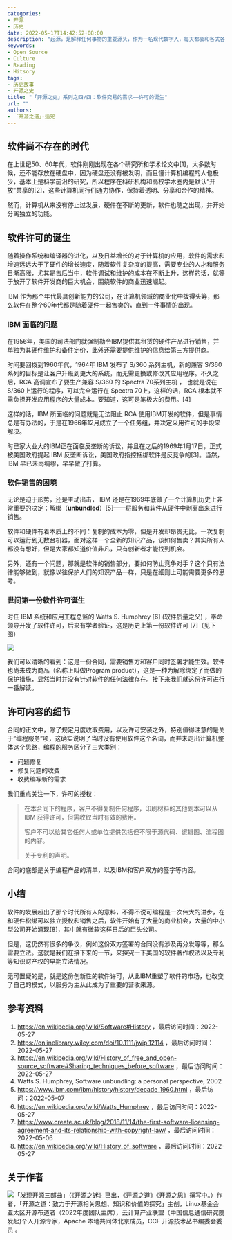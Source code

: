 ```yaml
---
categories:
- 开源
- 历史
date: 2022-05-17T14:42:52+08:00
description: "起源，是解释任何事物的重要源头，作为一名现代数字人，每天都会和各式各样的软件打交道，但是除了同意之外别无选择，那么究竟同意了什么？动不动几十万字的法律文本肯定是看不了了，但是最原始最简单的文本，我们还是应该了解一下的。"
keywords:
- Open Source
- Culture
- Reading
- Hitsory
tags:
- 历史故事
- 开源之史
title: "「开源之史」系列之四/四：软件交易的需求——许可的诞生"
url: ""
authors:
- 「开源之道」·适兕
---
```


## 软件尚不存在的时代

在上世纪50、60年代，软件刚刚出现在各个研究所和学术论文中[1]，大多数时候，还不能存放在硬盘中，因为硬盘还没有被发明，而且懂计算机编程的人也极少，基本上是科学前沿的研究，所以程序在科研机构和高校学术圈内是默认“开放”共享的[2]，这些计算机同行们通力协作，保持着透明、分享和合作的精神。

然而，计算机从来没有停止过发展，硬件在不断的更新，软件也随之出现，并开始分离独立的功能。

## 软件许可的诞生

随着操作系统和编译器的进化，以及日益增长的对于计算机的应用，软件的需求和增速远远大于了硬件的增长速度，随着软件复杂度的提高，需要专业的人才和服务日渐高涨，尤其是售后当中，软件调试和维护的成本在不断上升，这样的话，就等于放开了软件开发商的巨大机会，围绕软件的商业迅速崛起。

IBM 作为那个年代最具创新能力的公司，在计算机领域的商业化中拨得头筹，那么软件在整个60年代都是随着硬件一起售卖的，直到一件事情的出现。

### IBM 面临的问题

在1956年，美国的司法部门就强制勒令IBM提供其租赁的硬件产品进行销售，并单独为其硬件维护和备件定价，此外还需要提供维护的信息给第三方提供商。

时间要回拨到1960年代，1964年 IBM 发布了 S/360 系列主机，新的兼容 S/360 系列的目标是让客户升级到更大的系统，而无需更换或修改其应用程序。不久之后，RCA 高调宣布了要生产兼容 S/360 的 Spectra 70系列主机 ， 也就是说在 S/360上运行的程序，可以完全运行在 Spectra 70上，这样的话，RCA 根本就不需负担开发应用程序的大量成本。要知道，这可是笔极大的费用。[4]

这样的话，IBM 所面临的问题就是无法阻止 RCA 使用IBM开发的软件，但是事情总是有办法的，于是在1966年12月成立了一个任务组，并决定采用许可的手段来解决。

时已家大业大的IBM正在面临反垄断的诉讼，并且在之后的1969年1月17日，正式被美国政府提起 IBM 反垄断诉讼，美国政府指控捆绑软件是反竞争的[3]。当然，IBM 早已未雨绸缪，早早做了打算。

### 软件销售的困境

无论是迫于形势，还是主动出击， IBM 还是在1969年底做了一个计算机历史上非常重要的决定：解绑（**unbundled**）[5]——将服务和软件从硬件中剥离出来进行销售。

软件和硬件有着本质上的不同：复制的成本为零，但是开发却昂贵无比，一次复制可以运行到无数台机器，面对这样一个全新的知识产品，该如何售卖？其实所有人都没有想好，但是大家都知道价值非凡，只有创新者才能找到机会。

另外，还有一个问题，那就是软件的销售部分，要如何防止竞争对手？这个只有法律能够做到，就像以往保护人们的知识产品一样，只是在细则上可能需要更多的思考。

### 世间第一份软件许可诞生

时任 IBM 系统和应用工程总监的 Watts S. Humphrey [6] (软件质量之父) ，奉命领导开发了软件许可，后来有学者验证，这是历史上第一份软件许可 [7]（见下图）

![](https://www.create.ac.uk/wp-content/uploads/2018/11/Software-Agreement-Screen-Shot-221x300.png)

我们可以清晰的看到：这是一份合同，需要销售方和客户同时签署才能生效。软件也尚未成为商品（名称上叫做Program product），这是一种为解除绑定了而做的保护措施，显然当时并没有针对软件的任何法律存在。接下来我们就这份许可进行一番解读。

## 许可内容的细节

合同的正文中，除了规定月度收取费用，以及许可安装之外，特别值得注意的是关于“编程服务”项，这确实说明了当时没有使用软件这个名词，而并未走出计算机整体这个思路，编程的服务区分了三大类别：

* 问题修复
* 修复问题的收费
* 收费编写新的需求

我们重点关注一下，许可的授权：

> 在本合同下的程序，客户不得复制任何程序，印刷材料的其他副本可以从 IBM 获得许可，但需收取当时有效的费用。
>
> 客户不可以给其它任何人或单位提供包括但不限于源代码、逻辑图、流程图的内容。
>
> 关于专利的声明。

合同的底部是关于编程产品的清单，以及IBM和客户双方的签字等内容。

## 小结

软件的发展超出了那个时代所有人的意料，不得不说可编程是一次伟大的进步，在和硬件松绑可以独立授权和销售之后，软件开始有了大量的商业机会，大量的中小型公司开始涌现[8]，其中就有微软这样日后的巨头公司。

但是，这仍然有很多的争议，例如这份双方签署的合同没有涉及再分发等等，那么需要立法。这就是我们在接下来的一节，来探究一下美国的软件著作权法以及专利等知识财产权的早期立法情况。

无可置疑的是，就是这份创新性的软件许可，从此IBM重塑了软件的市场，也改变了自己的模式，以服务为主从此成为了重要的营收来源。

## 参考资料

1. https://en.wikipedia.org/wiki/Software#History ，最后访问时间：2022-05-27
2. https://onlinelibrary.wiley.com/doi/10.1111/jwip.12114 ，最后访问时间：2022-05-27
3. https://en.wikipedia.org/wiki/History_of_free_and_open-source_software#Sharing_techniques_before_software ，最后访问时间：2022-05-27
4.  Watts S. Humphrey, Software unbundling: a personal perspective,  2002
5. https://www.ibm.com/ibm/history/history/decade_1960.html ，最后访问：2022-05-07
6. https://en.wikipedia.org/wiki/Watts_Humphrey ，最后访问时间：2022-05-27
7. https://www.create.ac.uk/blog/2018/11/14/the-first-software-licensing-agreement-and-its-relationship-with-copyright-law/ ，最后访问时间：2022-05-06
8. https://en.wikipedia.org/wiki/History_of_software ，最后访问时间：2022-05-27

## 关于作者

![](/public/kuosi-face-of-os.png)「发现开源三部曲」（[《开源之迷》](posts/book-of-open-source/the-fascinating-of-open-source/)已出，《开源之道》《开源之思》撰写中。）作者，「开源之道：致力于开源相关思想、知识和价值的探究」主创，Linux基金会亚太区开源布道者（2022年度团队主席），云计算产业联盟（中国信息通信研究院发起)个人开源专家，Apache 本地共同体北京成员，CCF 开源技术丛书编委会委员 。
